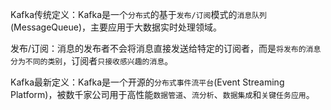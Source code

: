 Kafka传统定义：Kafka是一个`分布式`的基于`发布/订阅`模式的`消息队列`(MessageQueue)，主要应用于大数据实时处理领域。

发布/订阅：消息的发布者不会将消息直接发送给特定的订阅者，而是`将发布的消息分为不同的类别`，订阅者`只接收感兴趣的消息`。

Kafka最新定义：Kafka是一个开源的`分布式事件流平台`(Event Streaming Platform)，被数千家公司用于高性能`数据管道`、`流分析`、`数据集成`和`关键任务应用`。